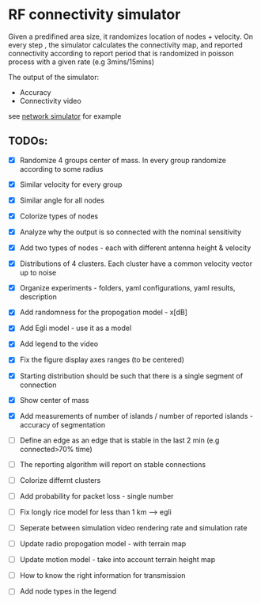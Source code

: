 # RF connectivity simulator

Given a predifined area size, it randomizes location of nodes + velocity.
On every step , the simulator calculates the connectivity map, and reported connectivity according to report period that is randomized in poisson process with a given rate (e.g 3mins/15mins)

The output of the simulator:
- Accuracy
- Connectivity video

see [network simulator](notebooks/network_simulator.ipynb) for example



## TODOs:

- [x] Randomize 4 groups center of mass. In every group randomize according to some radius
- [x] Similar velocity for every group
- [x] Similar angle for all nodes
- [x] Colorize types of nodes
- [x] Analyze why the output is so connected with the nominal sensitivity
- [x] Add two types of nodes - each with different antenna height & velocity
- [x] Distributions of 4 clusters. Each cluster have a common velocity vector up to noise
- [x] Organize experiments - folders, yaml configurations, yaml results, description
- [x] Add randomness for the propogation model - x[dB]
- [X] Add Egli model - use it as a model
- [x] Add legend to the video
- [x] Fix the figure display axes ranges (to be centered)
- [x] Starting distribution should be such that there is a single segment of connection

- [x] Show center of mass
- [x] Add measurements of number of islands / number of reported islands - accuracy of segmentation


- [ ] Define an edge as an edge that is stable in the last 2 min (e.g connected>70% time)
- [ ] The reporting algorithm will report on stable connections


- [ ] Colorize differnt clusters
- [ ] Add probability for packet loss - single number
- [ ] Fix longly rice model for less than 1 km --> egli
- [ ] Seperate between simulation video rendering rate and simulation rate

- [ ] Update radio propogation model - with terrain map
- [ ] Update motion model - take into account terrain height map


- [ ] How to know the right information for transmission
- [ ] Add node types in the legend


